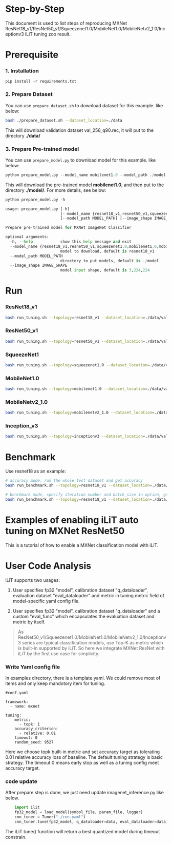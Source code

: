 Step-by-Step
============

This document is used to list steps of reproducing MXNet ResNet18_v1/ResNet50_v1/Squeezenet1.0/MobileNet1.0/MobileNetv2_1.0/Inceptionv3 iLiT tuning zoo result.


# Prerequisite

### 1. Installation

  ```Shell
  pip install -r requirements.txt

  ```

### 2. Prepare Dataset
  You can use `prepare_dataset.sh` to download dataset for this example. like below:

  ```bash
  bash ./prepare_dataset.sh --dataset_location=./data
  ```
  
  This will download validation dataset val_256_q90.rec, it will put to the directory **./data/**

### 3. Prepare Pre-trained model
  You can use `prepare_model.py` to download model for this example. like below:
  ```python
  python prepare_model.py --model_name mobilenet1.0 --model_path ./model
  ```

  This will download the pre-trained model **mobilenet1.0**, and then put to the directory **./model/**. For more details, see below:

  ```python
  python prepare_model.py -h

  usage: prepare_model.py [-h]
                          [--model_name {resnet18_v1,resnet50_v1,squeezenet1.0,mobilenet1.0,mobilenetv2_1.0,inceptionv3}]
                          [--model_path MODEL_PATH] [--image_shape IMAGE_SHAPE]

  Prepare pre-trained model for MXNet ImageNet Classifier

  optional arguments:
    -h, --help            show this help message and exit
    --model_name {resnet18_v1,resnet50_v1,squeezenet1.0,mobilenet1.0,mobilenetv2_1.0,inceptionv3}
                          model to download, default is resnet18_v1
    --model_path MODEL_PATH
                          directory to put models, default is ./model
    --image_shape IMAGE_SHAPE
                          model input shape, default is 3,224,224

  ```
  


# Run
### ResNet18_v1
```bash
bash run_tuning.sh --topology=resnet18_v1 --dataset_location=./data/val_256_q90.rec --model_location=./model --output_model=./ilit_resnet18
```

### ResNet50_v1
```bash
bash run_tuning.sh --topology=resnet50_v1 --dataset_location=./data/val_256_q90.rec --model_location=./model --output_model=./ilit_resnet50_v1
```
### SqueezeNet1
```bash
bash run_tuning.sh --topology=squeezenet1.0 --dataset_location=./data/val_256_q90.rec --model_location=./model --output_model=./ilit_squeezenet
```
### MobileNet1.0
```bash
bash run_tuning.sh --topology=mobilenet1.0 --dataset_location=./data/val_256_q90.rec --model_location=./model --output_model=./ilit_mobilenet1.0
```
### MobileNetv2_1.0
```bash
bash run_tuning.sh --topology=mobilenetv2_1.0 --dataset_location=./data/val_256_q90.rec --model_location=./model --output_model=./ilit_mobilenetv2_1.0
```
### Inception_v3
```bash
bash run_tuning.sh --topology=inceptionv3 --dataset_location=./data/val_256_q90.rec --model_location=./model --output_model=./ilit_inception_v3
```

# Benchmark

Use resnet18 as an example:

```bash
# accuracy mode, run the whole test dataset and get accuracy
bash run_benchmark.sh --topology=resnet18_v1 --dataset_location=./data/val_256_q90.rec --model_location=./model/ --batch_size=32 --mode=accuracy

# benchmark mode, specify iteration number and batch_size in option, get throughput and latency
bash run_benchmark.sh --topology=resnet18_v1 --dataset_location=./data/val_256_q90.rec --model_location=./model/ --batch_size=32 --iters=100 --mode=benchmark
```

Examples of enabling iLiT auto tuning on MXNet ResNet50
=======================================================

This is a tutorial of how to enable a MXNet classification model with iLiT.

# User Code Analysis

iLiT supports two usages:

1. User specifies fp32 "model", calibration dataset "q_dataloader", evaluation dataset "eval_dataloader" and metric in tuning.metric field of model-specific yaml config file.

2. User specifies fp32 "model", calibration dataset "q_dataloader" and a custom "eval_func" which encapsulates the evaluation dataset and metric by itself.

>As ResNet50_v1/Squeezenet1.0/MobileNet1.0/MobileNetv2_1.0/Inceptionv3 series are typical classification models, use Top-K as metric which is built-in supported by iLiT. So here we integrate MXNet ResNet with iLiT by the first use case for simplicity.

### Write Yaml config file

In examples directory, there is a template.yaml. We could remove most of items and only keep mandotory item for tuning. 


```
#conf.yaml

framework:
  - name: mxnet

tuning:
    metric:
      - topk: 1
    accuracy_criterion:
      - relative: 0.01
    timeout: 0
    random_seed: 9527
```

Here we choose topk built-in metric and set accuracy target as tolerating 0.01 relative accuracy loss of baseline. The default tuning strategy is basic strategy. The timeout 0 means early stop as well as a tuning config meet accuracy target.


### code update

After prepare step is done, we just need update imagenet_inference.py like below.

```python
    import ilit
    fp32_model = load_model(symbol_file, param_file, logger)
    cnn_tuner = Tuner("./cnn.yaml")
    cnn_tuner.tune(fp32_model, q_dataloader=data, eval_dataloader=data)

```

The iLiT tune() function will return a best quantized model during timeout constrain.
